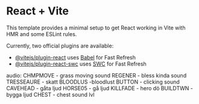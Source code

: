# React + Vite

This template provides a minimal setup to get React working in Vite with HMR and some ESLint rules.

Currently, two official plugins are available:

- [@vitejs/plugin-react](https://github.com/vitejs/vite-plugin-react/blob/main/packages/plugin-react/README.md) uses [Babel](https://babeljs.io/) for Fast Refresh
- [@vitejs/plugin-react-swc](https://github.com/vitejs/vite-plugin-react-swc) uses [SWC](https://swc.rs/) for Fast Refresh

audio:
CHMPMOVE - grass moving sound
REGENER - bless kinda sound
TRESSEAURE - skatt
BLOODLUS -bloodlust
BUTTON - clicking sound
CAVEHEAD - gåta ljud
HORSE05 - gå ljud
KILLFADE - hero dö
BUILDTWN - bygga ljud
CHEST - chest sound lvl
